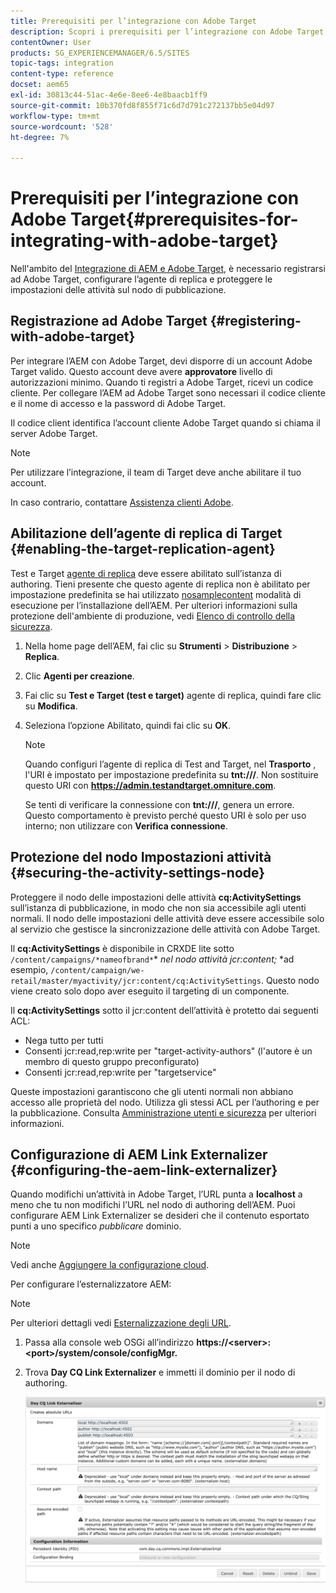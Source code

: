 ```yaml
---
title: Prerequisiti per l’integrazione con Adobe Target
description: Scopri i prerequisiti per l’integrazione con Adobe Target.
contentOwner: User
products: SG_EXPERIENCEMANAGER/6.5/SITES
topic-tags: integration
content-type: reference
docset: aem65
exl-id: 30813c44-51ac-4e6e-8ee6-4e8baacb1ff9
source-git-commit: 10b370fd8f855f71c6d7d791c272137bb5e04d97
workflow-type: tm+mt
source-wordcount: '528'
ht-degree: 7%

---
```


# Prerequisiti per l’integrazione con Adobe Target{#prerequisites-for-integrating-with-adobe-target}

Nell&#39;ambito del [Integrazione di AEM e Adobe Target](/help/sites-administering/target.md), è necessario registrarsi ad Adobe Target, configurare l’agente di replica e proteggere le impostazioni delle attività sul nodo di pubblicazione.

## Registrazione ad Adobe Target {#registering-with-adobe-target}

Per integrare l’AEM con Adobe Target, devi disporre di un account Adobe Target valido. Questo account deve avere **approvatore** livello di autorizzazioni minimo. Quando ti registri a Adobe Target, ricevi un codice cliente. Per collegare l’AEM ad Adobe Target sono necessari il codice cliente e il nome di accesso e la password di Adobe Target.

Il codice client identifica l’account cliente Adobe Target quando si chiama il server Adobe Target.

>[!NOTE]
>
>Per utilizzare l’integrazione, il team di Target deve anche abilitare il tuo account.
>
>In caso contrario, contattare [Assistenza clienti Adobe](https://experienceleague.adobe.com/docs/target/using/cmp-resources-and-contact-information.html).

## Abilitazione dell’agente di replica di Target {#enabling-the-target-replication-agent}

Test e Target [agente di replica](/help/sites-deploying/replication.md) deve essere abilitato sull’istanza di authoring. Tieni presente che questo agente di replica non è abilitato per impostazione predefinita se hai utilizzato [nosamplecontent](/help/sites-deploying/configure-runmodes.md#using-samplecontent-and-nosamplecontent) modalità di esecuzione per l’installazione dell’AEM. Per ulteriori informazioni sulla protezione dell&#39;ambiente di produzione, vedi [Elenco di controllo della sicurezza](/help/sites-administering/security-checklist.md).

1. Nella home page dell’AEM, fai clic su **Strumenti** > **Distribuzione** > **Replica**.
1. Clic **Agenti per creazione**.
1. Fai clic su **Test e Target (test e target)** agente di replica, quindi fare clic su **Modifica**.
1. Seleziona l’opzione Abilitato, quindi fai clic su **OK**.

   >[!NOTE]
   >
   >Quando configuri l’agente di replica di Test and Target, nel **Trasporto** , l&#39;URI è impostato per impostazione predefinita su **tnt:///**. Non sostituire questo URI con **https://admin.testandtarget.omniture.com**.
   >
   >Se tenti di verificare la connessione con **tnt:///**, genera un errore. Questo comportamento è previsto perché questo URI è solo per uso interno; non utilizzare con **Verifica connessione**.

## Protezione del nodo Impostazioni attività {#securing-the-activity-settings-node}

Proteggere il nodo delle impostazioni delle attività **cq:ActivitySettings** sull’istanza di pubblicazione, in modo che non sia accessibile agli utenti normali. Il nodo delle impostazioni delle attività deve essere accessibile solo al servizio che gestisce la sincronizzazione delle attività con Adobe Target.

Il **cq:ActivitySettings** è disponibile in CRXDE lite sotto `/content/campaigns/*nameofbrand*`* *nel nodo attività jcr:content;* *ad esempio, `/content/campaign/we-retail/master/myactivity/jcr:content/cq:ActivitySettings`. Questo nodo viene creato solo dopo aver eseguito il targeting di un componente.

Il **cq:ActivitySettings** sotto il jcr:content dell’attività è protetto dai seguenti ACL:

* Nega tutto per tutti
* Consenti jcr:read,rep:write per &quot;target-activity-authors&quot; (l&#39;autore è un membro di questo gruppo preconfigurato)
* Consenti jcr:read,rep:write per &quot;targetservice&quot;

Queste impostazioni garantiscono che gli utenti normali non abbiano accesso alle proprietà del nodo. Utilizza gli stessi ACL per l’authoring e per la pubblicazione. Consulta [Amministrazione utenti e sicurezza](/help/sites-administering/security.md) per ulteriori informazioni.

## Configurazione di AEM Link Externalizer {#configuring-the-aem-link-externalizer}

Quando modifichi un’attività in Adobe Target, l’URL punta a **localhost** a meno che tu non modifichi l’URL nel nodo di authoring dell’AEM. Puoi configurare AEM Link Externalizer se desideri che il contenuto esportato punti a uno specifico *pubblicare* dominio.

>[!NOTE]
>
>Vedi anche [Aggiungere la configurazione cloud](/help/sites-administering/experience-fragments-target.md#add-the-cloud-configuration).

Per configurare l’esternalizzatore AEM:

>[!NOTE]
>
>Per ulteriori dettagli vedi [Esternalizzazione degli URL](/help/sites-developing/externalizer.md).

1. Passa alla console web OSGi all’indirizzo **https://&lt;server>:&lt;port>/system/console/configMgr.**
1. Trova **Day CQ Link Externalizer** e immetti il dominio per il nodo di authoring.

   ![Day CQ Link Externalizer](assets/aem-externalizer-01.png)
